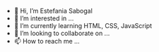- 👋 Hi, I’m Estefania Sabogal  
- 👀 I’m interested in ... 
- 🌱 I’m currently learning HTML, CSS, JavaScript
- 💞️ I’m looking to collaborate on ...
- 📫 How to reach me ... 

<!---
Esabogal98/Esabogal98 is a ✨ special ✨ repository because its `README.md` (this file) appears on your GitHub profile.
You can click the Preview link to take a look at your changes.
--->
